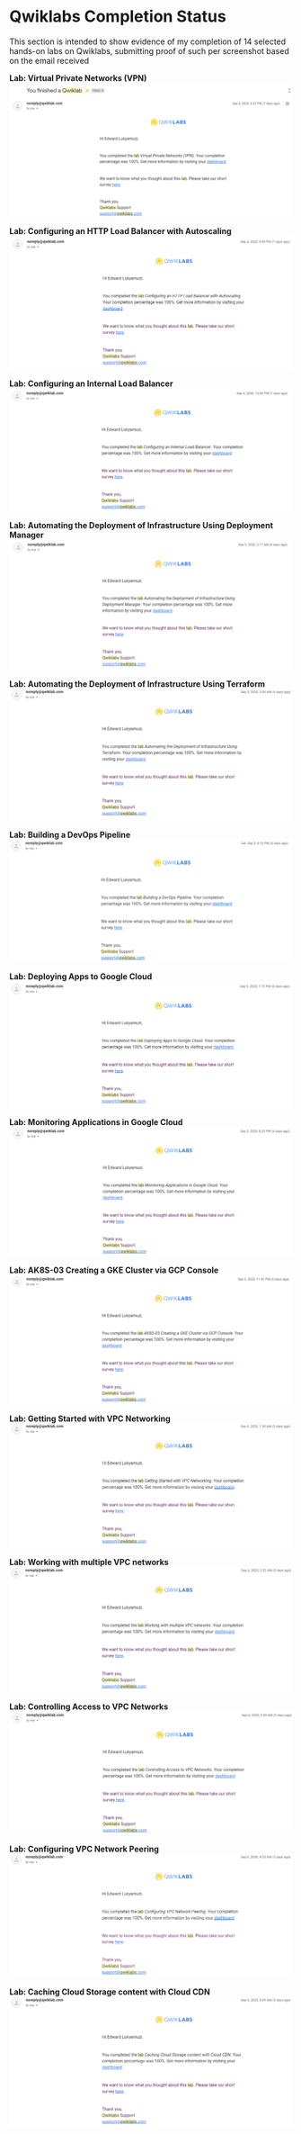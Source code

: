 # Qwiklabs Completion Status

This section is intended to show evidence of my completion of 14 selected hands-on labs on Qwiklabs, submitting proof of such per screenshot based on the email received

**Lab: Virtual Private Networks (VPN)**
![alt text](https://github.com/eddUG/Google-Cloud-Practice-Project/blob/master/images/Qwiklabs-VPN.PNG)

**Lab:  Configuring an HTTP Load Balancer with Autoscaling**
![alt text](https://github.com/eddUG/Google-Cloud-Practice-Project/blob/master/images/Qwiklabs-HTTPBalancer.PNG)

**Lab:  Configuring an Internal Load Balancer**
![alt text](https://github.com/eddUG/Google-Cloud-Practice-Project/blob/master/images/Qwiks-InternalBalancer.PNG)

**Lab:  Automating the Deployment of Infrastructure Using Deployment Manager**
![alt text](https://github.com/eddUG/Google-Cloud-Practice-Project/blob/master/images/Qwiklabs-DeploymentManager.PNG)

**Lab:  Automating the Deployment of Infrastructure Using Terraform**
![alt text](https://github.com/eddUG/Google-Cloud-Practice-Project/blob/master/images/Qwiklabs-Terraform.PNG)

**Lab:  Building a DevOps Pipeline**
![alt text](https://github.com/eddUG/Google-Cloud-Practice-Project/blob/master/images/Qwiklabs-DevOps.PNG)

**Lab:  Deploying Apps to Google Cloud**
![alt text](https://github.com/eddUG/Google-Cloud-Practice-Project/blob/master/images/Qwiklabs-DeployingApps.PNG)

**Lab:  Monitoring Applications in Google Cloud**
![alt text](https://github.com/eddUG/Google-Cloud-Practice-Project/blob/master/images/Qwiklabs-MonitoringApps.PNG)

**Lab: AK8S-03 Creating a GKE Cluster via GCP Console**
![alt text](https://github.com/eddUG/Google-Cloud-Practice-Project/blob/master/images/Qwiklabs-GKECluster.PNG)

**Lab:  Getting Started with VPC Networking**
![alt text](https://github.com/eddUG/Google-Cloud-Practice-Project/blob/master/images/Qwiks-VPCNetworking.PNG)

**Lab:  Working with multiple VPC networks**
![alt text](https://github.com/eddUG/Google-Cloud-Practice-Project/blob/master/images/Qwiklabs-MultipleVPC.PNG)

**Lab:  Controlling Access to VPC Networks**
![alt text](https://github.com/eddUG/Google-Cloud-Practice-Project/blob/master/images/Qwiklabs-ControllingAccessToVPC.PNG)

**Lab:  Configuring VPC Network Peering**
![alt text](https://github.com/eddUG/Google-Cloud-Practice-Project/blob/master/images/Qwiklabs-VPCNetworkPeering.PNG)

**Lab:  Caching Cloud Storage content with Cloud CDN**
![alt text](https://github.com/eddUG/Google-Cloud-Practice-Project/blob/master/images/Qwiklabs-CloudCDN.PNG)



